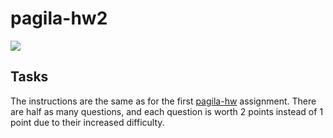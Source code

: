 # pagila-hw2
[![](https://github.com/pmukneam/pagila-hw2/workflows/tests/badge.svg)](https://github.com/pmukneam/pagila-hw2/actions?query=workflow%3Atests)

## Tasks

The instructions are the same as for the first [pagila-hw](https://github.com/mikeizbicki/pagila-hw) assignment.
There are half as many questions, and each question is worth 2 points instead of 1 point due to their increased difficulty.
